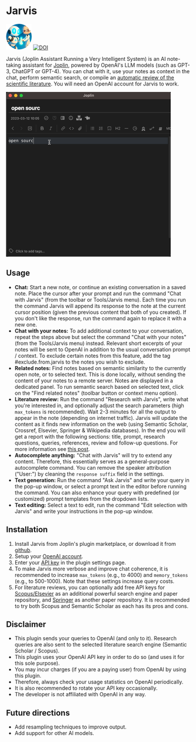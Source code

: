 # Jarvis

<img src=img/jarvis-logo-circle.png width=70> [![DOI](https://zenodo.org/badge/568521268.svg)](https://zenodo.org/badge/latestdoi/568521268)

Jarvis (Joplin Assistant Running a Very Intelligent System) is an AI note-taking assistant for [Joplin](https://joplinapp.org), powered by OpenAI's LLM models (such as GPT-3, ChatGPT or GPT-4). You can chat with it, use your notes as context in the chat, perform semantic search, or compile an [automatic review of the scientific literature](https://medium.com/@alondmnt/ai-powered-literature-review-6918ee180304). You will need an OpenAI account for Jarvis to work.

<img src="img/jarvis-research.gif" width="450">

## Usage

- **Chat:** Start a new note, or continue an existing conversation in a saved note. Place the cursor after your prompt and run the command "Chat with Jarvis" (from the toolbar or Tools/Jarvis menu). Each time you run the command Jarvis will append its response to the note at the current cursor position (given the previous content that both of you created). If you don't like the response, run the command again to replace it with a new one.
- **Chat with your notes:** To add additional context to your conversation, repeat the steps above but select the command "Chat with your notes" (from the Tools/Jarvis menu) instead. Relevant short excerpts of your notes will be sent to OpenAI in addition to the usual conversation prompt / context. To exclude certain notes from this feature, add the tag #exclude.from.jarvis to the notes you wish to exclude.
- **Related notes:** Find notes based on semantic similarity to the currently open note, or to selected text. This is done locally, without sending the content of your notes to a remote server. Notes are displayed in a dedicated panel. To run semantic search based on selected text, click on the "Find related notes" (toolbar button or context menu option).
- **Literature review:** Run the command "Research with Jarvis", write what you're interested in, and optionally adjust the search parameters (high `max_tokens` is recommended). Wait 2-3 minutes for all the output to appear in the note (depending on internet traffic). Jarvis will update the content as it finds new information on the web (using Semantic Scholar, Crossref, Elsevier, Springer & Wikipedia databases). In the end you will get a report with the following sections: title, prompt, research questions, queries, references, review and follow-up questions. For more information see [this post](https://medium.com/@alondmnt/ai-powered-literature-review-6918ee180304).
- **Autocomplete anything:** "Chat with Jarvis" will try to extend any content. Therefore, this essentially serves as a general-purpose autocomplete command. You can remove the speaker attribution ("User:") by cleaning the `response suffix` field in the settings.
- **Text generation:** Run the command "Ask Jarvis" and write your query in the pop-up window, or select a prompt text in the editor before running the command. You can also enhance your query with predefined (or customized) prompt templates from the dropdown lists.
- **Text editing:** Select a text to edit, run the command "Edit selection with Jarvis" and write your instructions in the pop-up window.

## Installation

1. Install Jarvis from Joplin's plugin marketplace, or download it from [github](https://github.com/alondmnt/joplin-plugin-jarvis/releases).
2. Setup your [OpenAI account](https://platform.openai.com/signup).
3. Enter your [API key](https://platform.openai.com/account/api-keys) in the plugin settings page.
4. To make Jarvis more verbose and improve chat coherence, it is recommended to increase `max_tokens` (e.g., to 4000) and `memory_tokens` (e.g., to 500-1000). Note that these settings increase query costs.
5. For literature reviews, you can optionally add free API keys for [Scopus/Elsevier](https://dev.elsevier.com/) as an additional powerful search engine and paper repository, and [Springer](https://dev.springernature.com/) as another paper repository. It is recommended to try both Scopus and Semantic Scholar as each has its pros and cons.

## Disclaimer

- This plugin sends your queries to OpenAI (and only to it). Research queries are also sent to the selected literature search engine (Semantic Scholar / Scopus).
- This plugin uses your OpenAI API key in order to do so (and uses it for this sole purpose).
- You may incur charges (if you are a paying user) from OpenAI by using this plugin.
- Therefore, always check your usage statistics on OpenAI periodically.
- It is also recommended to rotate your API key occasionally.
- The developer is not affiliated with OpenAI in any way.

## Future directions

- Add resampling techniques to improve output.
- Add support for other AI models.
